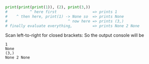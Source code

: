 ```python
print(print(print(1)), (2), print(3,))
#          ^ here first                => prints 1
#    ^ then here, print(1) -> None so  => prints None
#                           ^ now here => prints (3,)
# finally evaluate everything,         => prints None 2 None
```
Scan left-to-right for closed brackets:
So the output console will be 
```plaintext
1
None
(3,)
None 2 None
```
